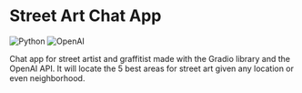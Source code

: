 # Street Art Chat App
![Python](https://img.shields.io/badge/python-3670A0?style=for-the-badge&logo=python&logoColor=ffdd54)
    <img src="https://img.shields.io/badge/OpenAI-412991.svg?stylee&logo=OpenAI&logoColor=white" alt="OpenAI" />


Chat app for street artist and graffitist made with the Gradio library and the OpenAI API. It will locate the 5 best areas for street art given any location or even neighborhood.
